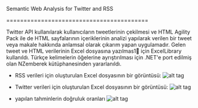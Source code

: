 Semantic Web Analysis for Twitter and RSS

=========================================

Twitter API kullanılarak kullanıcıların tweetlerinin çekilmesi ve HTML Agility Pack ile de HTML sayfalarının içeriklerinin analizi yapılarak verilen bir tweet veya makale hakkında anlamsal olarak çıkarım yapan uygulamadır. Gelen tweet ve HTML verilerinin Excel dosyasına yazılmas1 için ExcelLibrary kullanıldı. Türkçe kelimelerin öğelerine ayrıştırılması için .NET'e port edilmiş olan NZemberek kütüphanesinden yararlanıldı.

* RSS verileri için oluşturulan Excel dosyasının bir görüntüsü:
![alt tag](https://raw.githubusercontent.com/ozcanzaferayan/Semantic-Web-Analysis/master/Images/NonZeroRSSfromUser.xlsx_-_Microsoft_Excel-20140728000320.png)

* Twitter verileri için oluşturulan Excel dosyasının bir görüntüsü:
![alt tag](https://raw.githubusercontent.com/ozcanzaferayan/Semantic-Web-Analysis/master/Images/NonZeroTweetsFromUsers.xlsx_-_Microsoft_Excel-20140728000550.png)

* yapılan tahminlerin doğruluk oranları
![alt tag](https://raw.githubusercontent.com/ozcanzaferayan/Semantic-Web-Analysis/master/Images/Performance.png)
